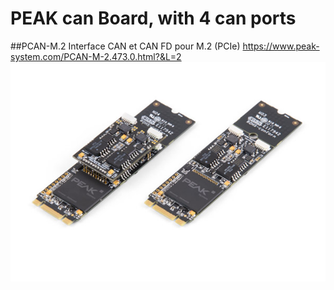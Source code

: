 # PEAK can Board, with 4 can ports

##PCAN-M.2
Interface CAN et CAN FD pour M.2 (PCIe)
https://www.peak-system.com/PCAN-M-2.473.0.html?&L=2
![Alt text](../images/peak/PCAN-M.2_4K.jpg?raw=true)
